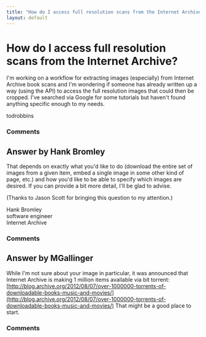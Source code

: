 ```yaml
---
title: "How do I access full resolution scans from the Internet Archive?"
layout: default
---
```

How do I access full resolution scans from the Internet Archive?
=====================
I'm working on a workflow for extracting images (especially) from
Internet Archive book scans and I'm wondering if someone has already
written up a way (using the API) to access the full resolution images
that could then be cropped. I've searched via Google for some tutorials
but haven't found anything specific enough to my needs.

todrobbins

### Comments ###


Answer by Hank Bromley
----------------
That depends on exactly what you'd like to do (download the entire set
of images from a given item, embed a single image in some other kind of
page, etc.) and how you'd like to be able to specify which images are
desired. If you can provide a bit more detail, I'll be glad to advise.

(Thanks to Jason Scott for bringing this question to my attention.)

Hank Bromley\
 software engineer\
 Internet Archive

### Comments ###

Answer by MGallinger
----------------
While I'm not sure about your image in particular, it was announced that
Internet Archive is making 1 million items available via bit torrent:
[http://blog.archive.org/2012/08/07/over-1000000-torrents-of-downloadable-books-music-and-movies/](http://blog.archive.org/2012/08/07/over-1000000-torrents-of-downloadable-books-music-and-movies/)
That might be a good place to start.

### Comments ###


